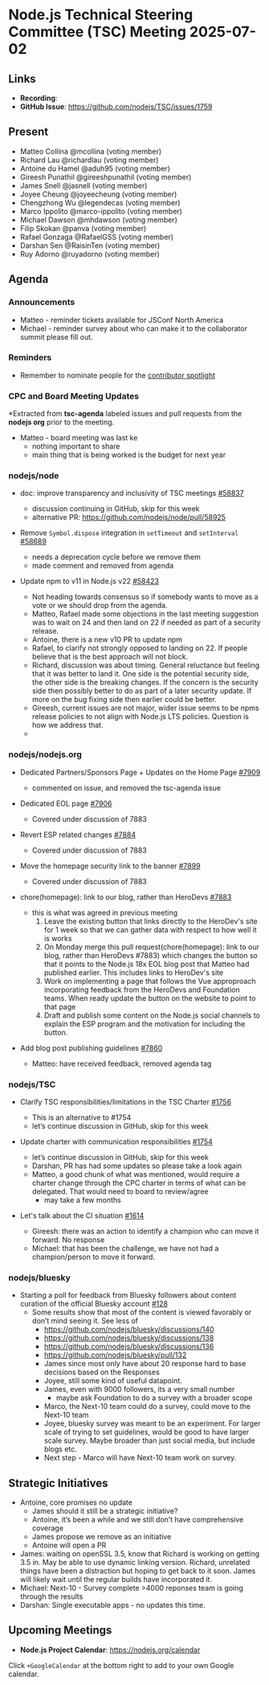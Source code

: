 # Node.js Technical Steering Committee (TSC) Meeting 2025-07-02

## Links

* **Recording**:
* **GitHub Issue**: <https://github.com/nodejs/TSC/issues/1759>

## Present

* Matteo Collina @mcollina (voting member)
* Richard Lau @richardlau (voting member)
* Antoine du Hamel @aduh95 (voting member)
* Gireesh Punathil @gireeshpunathil (voting member)
* James Snell @jasnell (voting member)
* Joyee Cheung @joyeecheung (voting member)
* Chengzhong Wu @legendecas (voting member)
* Marco Ippolito @marco-ippolito (voting member)
* Michael Dawson @mhdawson (voting member)
* Filip Skokan @panva (voting member)
* Rafael Gonzaga @RafaelGSS (voting member)
* Darshan Sen @RaisinTen (voting member)
* Ruy Adorno @ruyadorno (voting member)

## Agenda

### Announcements

* Matteo - reminder tickets available for JSConf North America
* Michael - reminder survey about who can make it to the collaborator summit please fill out.

### Reminders

* Remember to nominate people for the [contributor spotlight](https://github.com/nodejs/node/blob/main/doc/contributing/reconizing-contributors.md#bi-monthly-contributor-spotlight)

### CPC and Board Meeting Updates

*Extracted from **tsc-agenda** labeled issues and pull requests from the **nodejs org** prior to the meeting.

* Matteo - board meeting was last ke
  * nothing important to share
  * main thing that is being worked is the budget for next year

### nodejs/node

* doc: improve transparency and inclusivity of TSC meetings [#58837](https://github.com/nodejs/node/pull/58837)
  * discussion continuing in GitHub, skip for this week
  * alternative PR: <https://github.com/nodejs/node/pull/58925>

* Remove `Symbol.dispose` integration in `setTimeout` and `setInterval` [#58689](https://github.com/nodejs/node/issues/58689)
  * needs a deprecation cycle before we remove them
  * made comment and removed from agenda

* Update npm to v11 in Node.js v22 [#58423](https://github.com/nodejs/node/issues/58423)
  * Not heading towards consensus so if somebody wants to move as a vote or we should
    drop from the agenda.
  * Matteo, Rafael made some objections in the last meeting suggestion was to wait on 24
    and then land on 22 if needed as part of a security release.
  * Antoine, there is a new v10 PR to update npm
  * Rafael, to clarify not strongly opposed to landing on 22. If people believe that is the best
    approach will not block.
  * Richard, discussion was about timing. General reluctance but feeling that it was better
    to land it.  One side is the potential security side, the other side is the breaking changes. If
    the concern is the security side then possibly better to do as part of a later security update. If
    more on the bug fixing side then earlier could be better.
  * Gireesh, current issues are not major, wider issue seems to be npms release policies to not
    align with Node.js LTS policies. Question is how we address that.
  *

### nodejs/nodejs.org

* Dedicated Partners/Sponsors Page + Updates on the Home Page [#7909](https://github.com/nodejs/nodejs.org/issues/7909)
  * commented on issue, and removed the tsc-agenda issue

* Dedicated EOL page [#7906](https://github.com/nodejs/nodejs.org/issues/7906)
  * Covered under discussion of 7883 

* Revert ESP related changes [#7884](https://github.com/nodejs/nodejs.org/pull/7884)
  * Covered under discussion of 7883 

* Move the homepage security link to the banner [#7899](https://github.com/nodejs/nodejs.org/issues/7899)
  * Covered under discussion of 7883 

* chore(homepage): link to our blog, rather than HeroDevs [#7883](https://github.com/nodejs/nodejs.org/pull/7883)
  * this is what was agreed in previous meeting
    1. Leave the existing button that links directly to the HeroDev's site for 1 week so that we can gather data with respect to how well it is works
    1. On Monday merge this pull request(chore(homepage): link to our blog, rather than HeroDevs #7883) which changes the button so that it points to the Node.js 18x EOL blog post that Matteo had published earlier. This includes links to HeroDev's site
    1. Work on implementing a page that follows the Vue approproach incorporating feedback from the HeroDevs and Foundation teams. When ready update the button on the website to point to that page
    1. Draft and publish some content on the Node.js social channels to explain the ESP program and the motivation for including the button.

* Add blog post publishing guidelines [#7860](https://github.com/nodejs/nodejs.org/pull/7860)
  * Matteo: have received feedback, removed agenda tag

### nodejs/TSC

* Clarify TSC responsibilities/limitations in the TSC Charter [#1756](https://github.com/nodejs/TSC/pull/1756)
  * This is an alternative to #1754
  * let’s continue discussion in GitHub, skip for this week

* Update charter with communication responsibilities [#1754](https://github.com/nodejs/TSC/pull/1754)
  * let’s continue discussion in GitHub, skip for this week
  * Darshan, PR has had some updates so please take a look again
  * Matteo, a good chunk of what was mentioned, would require a charter change through the
    CPC charter in terms of what can be delegated. That would need to board to review/agree
    * may take a few months

* Let's talk about the CI situation [#1614](https://github.com/nodejs/TSC/issues/1614)
  * Gireesh: there was an action to identify a champion who can move it forward. No response
  * Michael: that has been the challenge, we have not had a champion/person to move it
    forward.

### nodejs/bluesky

* Starting a poll for feedback from Bluesky followers about content curation of the official Bluesky account [#128](https://github.com/nodejs/bluesky/issues/128)
  * Some results show that most of the content is viewed favorably or don’t mind seeing it.
    See less of
    * <https://github.com/nodejs/bluesky/discussions/140>
    * <https://github.com/nodejs/bluesky/discussions/138>
    * <https://github.com/nodejs/bluesky/discussions/136>
    * <https://github.com/nodejs/bluesky/pull/132>
    * James since most only have about 20 response hard to base decisions based on the
      Responses
    * Joyee, still some kind of useful datapoint.
    * James, even with 9000 followers, its a very small number
      * maybe ask Foundation to do a survey with a broader scope
    * Marco, the Next-10 team could do a survey, could move to the Next-10 team
    * Joyee, bluesky survey was meant to be an experiment. For larger scale of trying to set
      guidelines, would be good to have larger scale survey. Maybe broader than just social
      media, but include blogs etc.
    * Next step - Marco will have Next-10 team work on survey.

## Strategic Initiatives

* Antoine, core promises no update
  * James should it still be a strategic initiative?
  * Antoine, it’s been a while and we still don’t have comprehensive coverage
  * James propose we remove as an initiative
  * Antoine will open a PR
* James: waiting on openSSL 3.5, know that Richard is working on getting 3.5 in. May be able to
  use dynamic linking version. Richard, unrelated things have been a distraction but hoping to
  get back to it soon. James will likely wait until the regular builds have incorporated it.
* Michael: Next-10 - Survey complete >4000 reponses team is going through the results
* Darshan: Single executable apps - no updates this time.

## Upcoming Meetings

* **Node.js Project Calendar**: <https://nodejs.org/calendar>

Click `+GoogleCalendar` at the bottom right to add to your own Google calendar.
